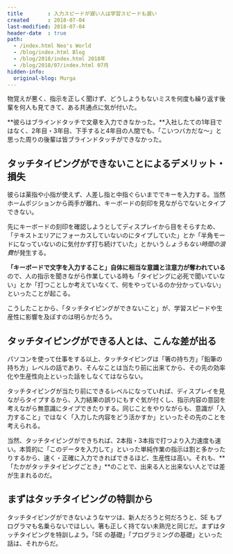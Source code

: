 ```yaml
---
title        : 入力スピードが遅い人は学習スピードも遅い
created      : 2018-07-04
last-modified: 2018-07-04
header-date  : true
path:
  - /index.html Neo's World
  - /blog/index.html Blog
  - /blog/2018/index.html 2018年
  - /blog/2018/07/index.html 07月
hidden-info:
  original-blog: Murga
---
```


物覚えが悪く、指示を正しく聞けず、どうしようもないミスを何度も繰り返す後輩を何人も見てきて、ある共通点に気が付いた。

**彼らはブラインドタッチで文章を入力できなかった。**入社したての1年目ではなく、2年目・3年目、下手すると4年目の人間でも、「こいつバカだな～」と思った周りの後輩は皆ブラインドタッチができなかった。

## タッチタイピングができないことによるデメリット・損失

彼らは薬指や小指が使えず、人差し指と中指ぐらいまででキーを入力する。当然ホームポジションから両手が離れ、キーボードの刻印を見ながらでないとタイプできない。

先にキーボードの刻印を確認しようとしてディスプレイから目をそらすため、「テキストエリアにフォーカスしていないのにタイプしていた」とか「半角モードになっていないのに気付かず打ち続けていた」とかいう*しょうもない時間の浪費*が発生する。

**「キーボードで文字を入力すること」自体に相当な意識と注意力が奪われている**ので、人の指示を聞きながら作業している時も「タイピングに必死で聞いていない」とか「打つことしか考えていなくて、何をやっているのか分かっていない」といったことが起こる。

こうしたことから、「タッチタイピングができないこと」が、学習スピードや生産性に影響を及ぼすのは明らかだろう。

## タッチタイピングができる人とは、こんな差が出る

パソコンを使って仕事をする以上、タッチタイピングは「箸の持ち方」「鉛筆の持ち方」レベルの話であり、そんなことは当たり前に出来てから、その先の効率化や生産性向上といった話をしなくてはならない。

タッチタイピングが当たり前にできるレベルになっていれば、ディスプレイを見ながらタイプするから、入力結果の誤りにもすぐ気が付くし、指示内容の意図を考えながら無意識にタイプできたりする。同じことをやりながらも、意識が「入力すること」ではなく「入力した内容をどう活かすか」といったその先のことを考えられる。

当然、タッチタイピングができちれば、2本指・3本指で打つより入力速度も速い。本質的に「このデータを入力して」といった単純作業の指示は割と多かったりするから、速く・正確に入力できればできるほど、生産性は高い。それも、**「たかがタッチタイピングごとき」**のことで、出来る人と出来ない人とでは差が生まれるのだ。

## まずはタッチタイピングの特訓から

タッチタイピングができないようなヤツは、新人だろうと何だろうと、SE もプログラマも名乗らないでほしい。箸も正しく持てない未熟児と同じだ。まずはタッチタイピングを特訓しよう。「SE の基礎」「プログラミングの基礎」といった話は、それからだ。

